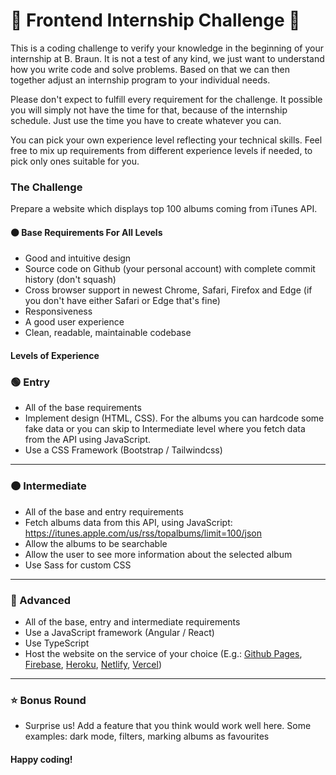 # 🚀 Frontend Internship Challenge 🚀

This is a coding challenge to verify your knowledge in the beginning of your internship at B. Braun.
It is not a test of any kind, we just want to understand how you write code and solve problems. Based on that we can then together adjust an internship program to your individual needs.

Please don't expect to fulfill every requirement for the challenge. It possible you will simply not have the time for that, because of the internship schedule. Just use the time you have to create whatever you can.

You can pick your own experience level reflecting your technical skills. Feel free to mix up requirements from different experience levels if needed, to pick only ones suitable for you.

### The Challenge

Prepare a website which displays top 100 albums coming from iTunes API.

#### ⚫ Base Requirements For All Levels

- Good and intuitive design
- Source code on Github (your personal account) with complete commit history (don't squash)
- Cross browser support in newest Chrome, Safari, Firefox and Edge (if you don't have either Safari or Edge that's fine)
- Responsiveness
- A good user experience
- Clean, readable, maintainable codebase

#### Levels of Experience

### 🟢 Entry

- All of the base requirements
- Implement design (HTML, CSS). For the albums you can hardcode some fake data or you can skip to Intermediate level where you fetch data from the API using JavaScript.
- Use a CSS Framework (Bootstrap / Tailwindcss)

---

### 🟠 Intermediate

- All of the base and entry requirements
- Fetch albums data from this API, using JavaScript: https://itunes.apple.com/us/rss/topalbums/limit=100/json
- Allow the albums to be searchable
- Allow the user to see more information about the selected album
- Use Sass for custom CSS

---

### 🔴 Advanced

- All of the base, entry and intermediate requirements
- Use a JavaScript framework (Angular / React)
- Use TypeScript
- Host the website on the service of your choice (E.g.: [Github Pages](https://pages.github.com/), [Firebase](https://firebase.google.com/), [Heroku](https://www.heroku.com/), [Netlify](https://www.netlify.com/), [Vercel](https://vercel.com/))

---

### ⭐ Bonus Round

- Surprise us! Add a feature that you think would work well here. Some examples: dark mode, filters, marking albums as favourites

#### Happy coding!
